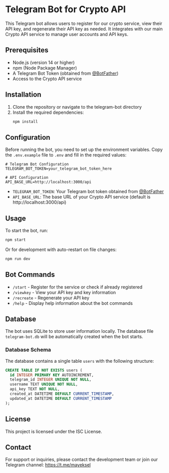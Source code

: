 # Telegram Bot for Crypto API

This Telegram bot allows users to register for our crypto service, view their API key, and regenerate their API key as needed. It integrates with our main Crypto API service to manage user accounts and API keys.

## Prerequisites

- Node.js (version 14 or higher)
- npm (Node Package Manager)
- A Telegram Bot Token (obtained from [@BotFather](https://t.me/BotFather))
- Access to the Crypto API service

## Installation

1. Clone the repository or navigate to the telegram-bot directory
2. Install the required dependencies:
   ```bash
   npm install
   ```

## Configuration

Before running the bot, you need to set up the environment variables. Copy the `.env.example` file to `.env` and fill in the required values:

```env
# Telegram Bot Configuration
TELEGRAM_BOT_TOKEN=your_telegram_bot_token_here

# API Configuration
API_BASE_URL=http://localhost:3000/api
```

- `TELEGRAM_BOT_TOKEN`: Your Telegram bot token obtained from [@BotFather](https://t.me/BotFather)
- `API_BASE_URL`: The base URL of your Crypto API service (default is http://localhost:3000/api)

## Usage

To start the bot, run:

```bash
npm start
```

Or for development with auto-restart on file changes:

```bash
npm run dev
```

## Bot Commands

- `/start` - Register for the service or check if already registered
- `/viewkey` - View your API key and key information
- `/recreate` - Regenerate your API key
- `/help` - Display help information about the bot commands

## Database

The bot uses SQLite to store user information locally. The database file `telegram-bot.db` will be automatically created when the bot starts.

### Database Schema

The database contains a single table `users` with the following structure:

```sql
CREATE TABLE IF NOT EXISTS users (
  id INTEGER PRIMARY KEY AUTOINCREMENT,
  telegram_id INTEGER UNIQUE NOT NULL,
  username TEXT UNIQUE NOT NULL,
  api_key TEXT NOT NULL,
  created_at DATETIME DEFAULT CURRENT_TIMESTAMP,
  updated_at DATETIME DEFAULT CURRENT_TIMESTAMP
);
```

## License

This project is licensed under the ISC License.

## Contact

For support or inquiries, please contact the development team or join our Telegram channel: https://t.me/mayeksel